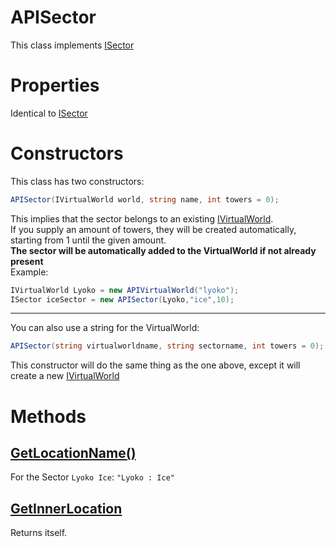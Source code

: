 # APISector
This class implements [ISector](./Interfaces/ISector.md)

# Properties
Identical to [ISector](./Interfaces/ISector.md)

# Constructors
This class has two constructors:

```csharp
APISector(IVirtualWorld world, string name, int towers = 0);
```
This implies that the sector belongs to an existing [IVirtualWorld](./Interfaces/IVirtualWorld.md).<br>
If you supply an amount of towers, they will be created automatically,<br>
starting from 1 until the given amount.  
**The sector will be automatically added to the VirtualWorld if not already present**  
Example:
```csharp
IVirtualWorld Lyoko = new APIVirtualWorld("lyoko");
ISector iceSector = new APISector(Lyoko,"ice",10);
```
***
You can also use a string for the VirtualWorld:
```csharp
APISector(string virtualworldname, string sectorname, int towers = 0);
```
This constructor will do the same thing as the one above, except it will create a new [IVirtualWorld](./Interfaces/IVirtualWorld.md)

# Methods
## [GetLocationName()](../RealWorld/Location/Abstract/ILocation.md#GetLocationName())
For the Sector ``Lyoko Ice``: ``"Lyoko : Ice"``
## [GetInnerLocation](../RealWorld/Location/Abstract/ILocation.md#GetInnerLocation())
Returns itself.